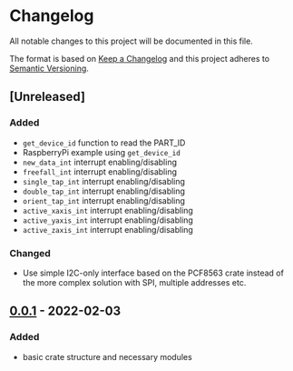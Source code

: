 # Changelog

All notable changes to this project will be documented in this file.

The format is based on [Keep a Changelog](http://keepachangelog.com/en/1.0.0/)
and this project adheres to [Semantic Versioning](http://semver.org/spec/v2.0.0.html).

## [Unreleased]

### Added
- `get_device_id` function to read the PART_ID
- RaspberryPi example using `get_device_id`
- `new_data_int` interrupt enabling/disabling
- `freefall_int` interrupt enabling/disabling
- `single_tap_int` interrupt enabling/disabling
- `double_tap_int` interrupt enabling/disabling
- `orient_tap_int` interrupt enabling/disabling
- `active_xaxis_int` interrupt enabling/disabling
- `active_yaxis_int` interrupt enabling/disabling
- `active_zaxis_int` interrupt enabling/disabling

### Changed
- Use simple I2C-only interface based on the PCF8563 crate instead of the more complex solution with SPI, multiple addresses etc.

## [0.0.1] - 2022-02-03

### Added
- basic crate structure and necessary modules

[0.0.1]: https://github.com/nebelgrau77/msa301-rs/releases/tag/v0.0.1

